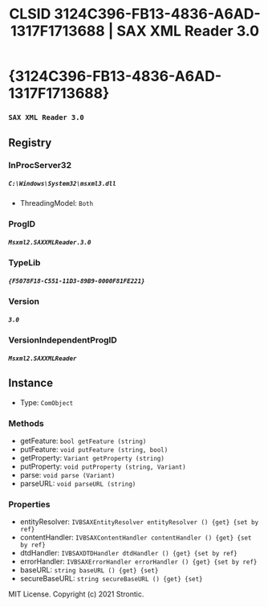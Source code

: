 ﻿---
title: "CLSID 3124C396-FB13-4836-A6AD-1317F1713688 | SAX XML Reader 3.0"
excerpt: What is COM-Object CLSID 3124C396-FB13-4836-A6AD-1317F1713688?
---

# {3124C396-FB13-4836-A6AD-1317F1713688}

### `SAX XML Reader 3.0`

## Registry


### InProcServer32

##### `C:\Windows\System32\msxml3.dll`
* ThreadingModel: `Both`

### ProgID

##### `Msxml2.SAXXMLReader.3.0`

### TypeLib

##### `{F5078F18-C551-11D3-89B9-0000F81FE221}`

### Version

##### `3.0`

### VersionIndependentProgID

##### `Msxml2.SAXXMLReader`

## Instance

* Type: `ComObject`

### Methods

* getFeature: `bool getFeature (string)`
* putFeature: `void putFeature (string, bool)`
* getProperty: `Variant getProperty (string)`
* putProperty: `void putProperty (string, Variant)`
* parse: `void parse (Variant)`
* parseURL: `void parseURL (string)`

### Properties

* entityResolver: `IVBSAXEntityResolver entityResolver () {get} {set by ref}`
* contentHandler: `IVBSAXContentHandler contentHandler () {get} {set by ref}`
* dtdHandler: `IVBSAXDTDHandler dtdHandler () {get} {set by ref}`
* errorHandler: `IVBSAXErrorHandler errorHandler () {get} {set by ref}`
* baseURL: `string baseURL () {get} {set} `
* secureBaseURL: `string secureBaseURL () {get} {set} `

MIT License. Copyright (c) 2021 Strontic.


